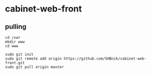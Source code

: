# cabinet-web-front


## pulling 
```
cd /var
mkdir www
cd www

sudo git init
sudo git remote add origin https://github.com/SHBnik/cabinet-web-front.git
sudo git pull origin master
```


